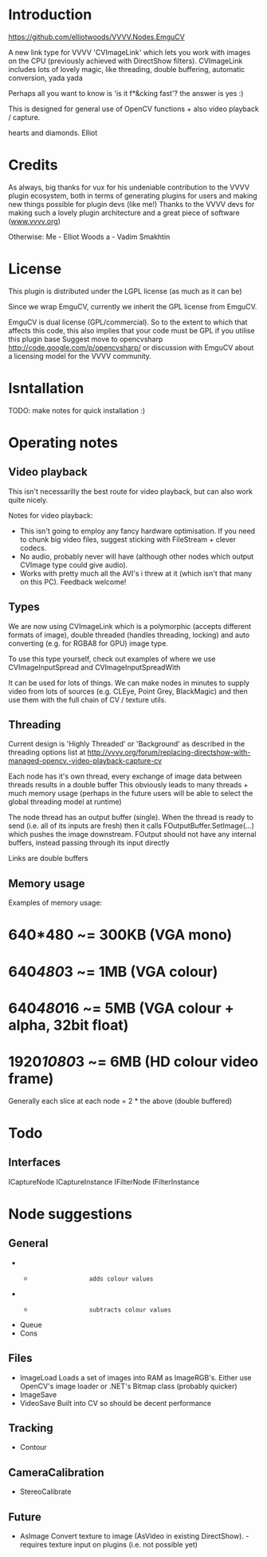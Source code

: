 Introduction
============
https://github.com/elliotwoods/VVVV.Nodes.EmguCV

A new link type for VVVV 'CVImageLink' which lets you work with images on the CPU (previously achieved with DirectShow filters).
CVImageLink includes lots of lovely magic, like threading, double buffering, automatic conversion, yada yada

Perhaps all you want to know is 'is it f*&cking fast'?
the answer is yes :)

This is designed for general use of OpenCV functions + also video playback / capture.

hearts and diamonds.
Elliot

Credits
=======
As always, big thanks for vux for his undeniable contribution to the VVVV plugin ecosystem, both in terms of generating plugins for users and making new things possible for plugin devs (like me!)
Thanks to the VVVV devs for making such a lovely plugin architecture and a great piece of software (www.vvvv.org)

Otherwise:
Me - Elliot Woods
a - Vadim Smakhtin

License
=======
This plugin is distributed under the LGPL license (as much as it can be)

Since we wrap EmguCV, currently we inherit the GPL license from EmguCV.

EmguCV is dual license (GPL/commercial). So to the extent to which that affects this code, this also implies that your code must be GPL if you utilise this plugin base
Suggest move to opencvsharp http://code.google.com/p/opencvsharp/
or discussion with EmguCV about a licensing model for the VVVV community. 

Isntallation
============
TODO: make notes for quick installation :)

Operating notes
===============

Video playback
--------------
This isn't necessarilly the best route for video playback, but can also work quite nicely.

Notes for video playback:
* This isn't going to employ any fancy hardware optimisation. If you need to chunk big video files, suggest sticking with FileStream + clever codecs.
* No audio, probably never will have (although other nodes which output CVImage type could give audio).
* Works with pretty much all the AVI's i threw at it (which isn't that many on this PC). Feedback welcome!

Types
-----
We are now using CVImageLink which is a polymorphic (accepts different formats of image), double threaded (handles threading, locking) and auto converting (e.g. for RGBA8 for GPU) image type.

To use this type yourself, check out examples of where we use CVImageInputSpread and CVImageInputSpreadWith<T>

It can be used for lots of things. We can make nodes in minutes to supply video from lots of sources (e.g. CLEye, Point Grey, BlackMagic) and then use them with the full chain of CV / texture utils.


Threading
---------
Current design is 'Highly Threaded' or 'Background' as described in the threading options list at
http://vvvv.org/forum/replacing-directshow-with-managed-opencv.-video-playback-capture-cv

Each node has it's own thread, every exchange of image data between threads results in a double buffer
This obviously leads to many threads + much memory usage (perhaps in the future users will be able to select the global threading model at runtime)

The node thread has an output buffer (single).
When the thread is ready to send (i.e. all of its inputs are fresh) then it calls FOutputBuffer.SetImage(...) which pushes the image downstream.
FOutput should not have any internal buffers, instead passing through its input directly

Links are double buffers


Memory usage
------------

Examples of memory usage:
# 640*480 ~= 300KB (VGA mono)
# 640*480*3 ~= 1MB (VGA colour)
# 640*480*16 ~= 5MB (VGA colour + alpha, 32bit float)
# 1920*1080*3 ~= 6MB (HD colour video frame)

Generally each slice at each node = 2 * the above (double buffered)

Todo
====

Interfaces
----------
ICaptureNode
ICaptureInstance
IFilterNode
IFilterInstance

Node suggestions
================

General
-------
* +						adds colour values
* -						subtracts colour values
* Queue
* Cons

Files
-----
* ImageLoad				Loads a set of images into RAM as ImageRGB's. Either use OpenCV's image loader or .NET's Bitmap class (probably quicker)
* ImageSave
* VideoSave				Built into CV so should be decent performance

Tracking
--------
* Contour

CameraCalibration
-----------------
* StereoCalibrate

Future
------
* AsImage				Convert texture to image (AsVideo in existing DirectShow). - requires texture input on plugins (i.e. not possible yet)
